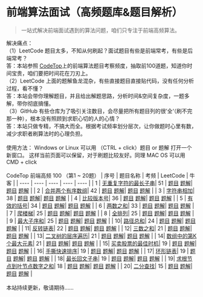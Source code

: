 <h1>前端算法面试（高频题库&题目解析）</h1>

> 一站式解决前端面试遇到的算法问题，咱们只专注于前端高频算法。

解决痛点：
<br>
（1）LeetCode 题目太多，不知从何刷起？面试题目有些是前端常考，有些是后端常考？
<br>
答：本站参照 [CodeTop](https://codetop.cc/home)上的前端算法题目考察频度，抽取前100道题，知道你时间宝贵，咱们要把时间花在刀刃上。
<br>
（2）LeetCode 上面的题解鱼龙混杂，有些直接题目直接贴代码，没有任何分析过程，看不懂？
<br>
答：本站会带你理解题目，并且给出解题思路，分析时间&空间复杂度，一题多解，带你彻底搞懂。
<br>
（3）GitHub 有些仓库为了吸引关注数目，会尽量把所有题目列的很’全‘（刷不完那一种），根本没有照顾到求职心切的人的心情？
<br>
答：本站只做专精，不搞大而全。根据考试频率划分层次，让你做题时心里有数，减少求职者刷算法时的心理负担。
<br>
<br>
使用方法：
Windows or Linux 可以用 （CTRL + click）题目 or 题解 打开一个新窗口。
这样当前页面可以保留，对于刷题比较友好。同理 MAC OS 可以用 CMD + click 
<br>
<br>
CodeTop 前端高频 100 （第1 ~ 20题）
|  序号 |  题目名称 |  考频  | LeetCode | 牛客 |
|  ----  |  ----  | ----  |  ----  |  ----  |
| 1 | [无重复字符的最长子串](./src/00-codetop-fontend-100/01-length-of-longest-substring.ts)| 51 |  [题目](https://leetcode-cn.com/problems/longest-substring-without-repeating-characters/) [题解](https://leetcode-cn.com/problems/longest-substring-without-repeating-characters/solution/by-hovinghuang-qugo/)|  [题目](https://www.nowcoder.com/practice/b56799ebfd684fb394bd315e89324fb4?tpId=295&tqId=1008889&ru=/exam/oj&qru=/ta/format-top101/question-ranking&sourceUrl=%2Fexam%2Foj%3Ftab%3D%25E7%25AE%2597%25E6%25B3%2595%25E7%25AF%2587%26topicId%3D295) [题解](https://blog.nowcoder.net/n/fce41b44190449f18c605a0a41db9c78) | 
| 2 | [合并两个有序数组]()| 42 |  [题目]() [题解]()|  [题目]() [题解]() | 
| 3 | [字符串相加]()| 38 |  [题目]() [题解]()|  [题目]() [题解]() | 
| 4 | [比较版本号]()| 36 |  [题目]() [题解]()|  [题目]() [题解]() | 
| 5 | [有效的括号]()| 34 |  [题目]() [题解]()|  [题目]() [题解]() | 
| 6 | [两数之和]()| 33 |  [题目]() [题解]()|  [题目]() [题解]() | 
| 7 | [爬楼梯]()| 25 |  [题目]() [题解]()|  [题目]() [题解]() | 
| 8 | [全排列]()| 25 |  [题目]() [题解]()|  [题目]() [题解]() | 
| 9 | [最大子序和]()| 25 |  [题目]() [题解]()|  [题目]() [题解]() | 
| 10| [路径总和]()| 24 |  [题目]() [题解]()|  [题目]() [题解]() | 
| 11| [反转链表]()| 22 |  [题目]() [题解]()|  [题目]() [题解]() | 
| 12| [三数之和]()| 21 |  [题目]() [题解]()|  [题目]() [题解]() | 
| 13| [二叉树的层序遍历]()| 21 |  [题目]() [题解]()|  [题目]() [题解]() | 
| 14| [数组中的第K个最大元素]()| 21 |  [题目]() [题解]()|  [题目]() [题解]() | 
| 15| [买卖股票的最佳时机]()| 19 |  [题目]() [题解]()|  [题目]() [题解]() | 
| 16| [手撕快速排序]()| 19 |  [题目]() [题解]()|  [题目]() [题解]() | 
| 17| [环形链表]()| 19 |  [题目]() [题解]()|  [题目]() [题解]() | 
| 18| [最长回文子串]()| 19 |  [题目]() [题解]()|  [题目]() [题解]() | 
| 19| [求根节点到叶节点数字之和]()| 18 |  [题目]() [题解]()|  [题目]() [题解]() | 
| 20| [二分查找]()| 15 |  [题目]() [题解]()|  [题目]() [题解]() | 
<br>
<br>
本站持续更新，敬请期待……